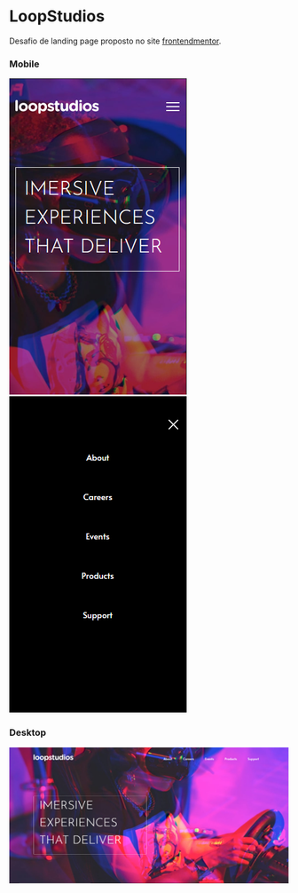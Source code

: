 # LoopStudios
 Desafio de landing page proposto no site [frontendmentor](https://www.frontendmentor.io/challenges/loopstudios-landing-page-N88J5Onjw).
 
 ### Mobile
![imagem mobile](https://github.com/luizlopes12/LoopStudios/blob/main/Screenshot_1.png)
![imagem mobile](https://github.com/luizlopes12/LoopStudios/blob/main/Screenshot_3.png)
### Desktop
![imagem desktop](https://github.com/luizlopes12/LoopStudios/blob/main/Screenshot_2.png)
